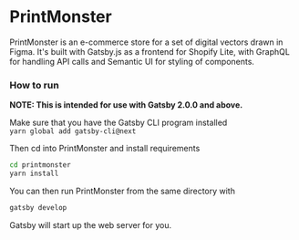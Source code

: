 # PrintMonster
PrintMonster is an e-commerce store for a set of digital vectors drawn in Figma. 
It's built with Gatsby.js as a frontend for Shopify Lite, with GraphQL for handling API calls and Semantic UI for styling of components.

### How to run
**NOTE: This is intended for use with Gatsby 2.0.0 and above.**

Make sure that you have the Gatsby CLI program installed  
`yarn global add gatsby-cli@next`

Then cd into PrintMonster and install requirements
```sh
cd printmonster
yarn install
```
You can then run PrintMonster from the same directory with
```sh
gatsby develop
```
Gatsby will start up the web server for you.
